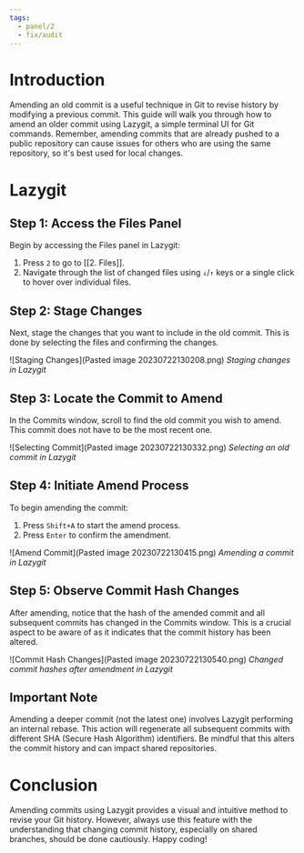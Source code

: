 ```yaml
---
tags:
  - panel/2
  - fix/audit
---
```


# Introduction
Amending an old commit is a useful technique in Git to revise history by modifying a previous commit. This guide will walk you through how to amend an older commit using Lazygit, a simple terminal UI for Git commands. Remember, amending commits that are already pushed to a public repository can cause issues for others who are using the same repository, so it's best used for local changes.

# Lazygit
## Step 1: Access the Files Panel
Begin by accessing the Files panel in Lazygit:
1. Press `2` to go to [[2. Files]].
2. Navigate through the list of changed files using `↓`/`↑` keys or a single click to hover over individual files.

## Step 2: Stage Changes
Next, stage the changes that you want to include in the old commit. This is done by selecting the files and confirming the changes.

![Staging Changes](Pasted image 20230722130208.png) *Staging changes in Lazygit*

## Step 3: Locate the Commit to Amend
In the Commits window, scroll to find the old commit you wish to amend. This commit does not have to be the most recent one.

![Selecting Commit](Pasted image 20230722130332.png) *Selecting an old commit in Lazygit*

## Step 4: Initiate Amend Process
To begin amending the commit:
1. Press `Shift+A` to start the amend process.
2. Press `Enter` to confirm the amendment.

![Amend Commit](Pasted image 20230722130415.png) *Amending a commit in Lazygit*

## Step 5: Observe Commit Hash Changes
After amending, notice that the hash of the amended commit and all subsequent commits has changed in the Commits window. This is a crucial aspect to be aware of as it indicates that the commit history has been altered.

![Commit Hash Changes](Pasted image 20230722130540.png) *Changed commit hashes after amendment in Lazygit*

## Important Note
Amending a deeper commit (not the latest one) involves Lazygit performing an internal rebase. This action will regenerate all subsequent commits with different SHA (Secure Hash Algorithm) identifiers. Be mindful that this alters the commit history and can impact shared repositories.

# Conclusion
Amending commits using Lazygit provides a visual and intuitive method to revise your Git history. However, always use this feature with the understanding that changing commit history, especially on shared branches, should be done cautiously. Happy coding!
